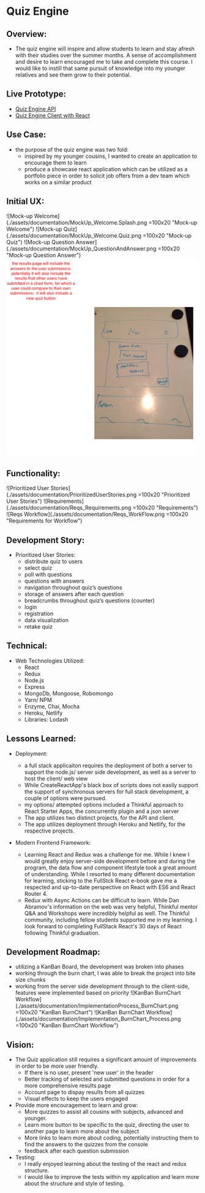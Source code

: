 # Quiz Engine

## Overview:
* The quiz engine will inspire and allow students to learn and stay afresh with their studies over the summer months. A sense of accomplishment and desire to learn encouraged me to take and complete this course.  I would like to instill that same pursuit of knowledge into my younger relatives and see them grow to their potential.  

## Live Prototype:
* [Quiz Engine API](https://ancient-bayou-82562.herokuapp.com/quiz)
* [Quiz Engine Client with React](http://paratrooper-stuff-83443.netlify.com/)

## Use Case:

* the purpose of the quiz engine was two fold:
	* inspired by my younger cousins, I wanted to create an application to encourage them to learn
	* produce a showcase react application which can be utilized as a portfolio piece in order to solicit job offers from a dev team which works on a similar product

## Initial UX:
![Mock-up Welcome](./assets/documentation/MockUp_Welcome.Splash.png =100x20 "Mock-up Welcome")
![Mock-up Quiz](./assets/documentation/MockUp_Welcome.Quiz.png =100x20 "Mock-up Quiz")
![Mock-up Question Answer](./assets/documentation/MockUp_QuestionAndAnswer.png =100x20 "Mock-up Question Answer")
![Mock-up Results](./assets/documentation/MockUp_Results.png "Mock-up Results")

## Functionality:
![Prioritized User Stories](./assets/documentation/PrioritizedUserStories.png =100x20 "Prioritized User Stories")
![Requirements](./assets/documentation/Reqs_Requirements.png =100x20 "Requirements")
![Reqs Workflow](./assets/documentation/Reqs_WorkFlow.png =100x20 "Requirements for Workflow")


## Development Story:
* Prioritized User Stories:
	* distribute quiz to users
	* select quiz
	* poll with questions
	* questions with answers
	* navigation throughout quiz’s questions
	* storage of answers after each question
	* breadcrumbs throughout quiz’s questions (counter)
	* login
	* registration
	* data visualization
	* retake quiz

## Technical:
* Web Technologies Utilized:
	* React
	* Redux
	* Node.js
	* Express
	* MongoDb, Mongoose, Robomongo
	* Yarn/ NPM
	* Enzyme, Chai, Mocha
	* Heroku, Netlify
	* Libraries: Lodash

## Lessons Learned:
* Deployment:
	* a full stack applicaiton requires the deployment of both a server to support the node.js/ server side development, as well as a server to host the client/ web view
	* While CreateReactApp's black box of scripts does not easily support the support of synchronous servers for full stack development, a couple of options were pursued.  
	* my options/ attempted options included a Thinkful approach to React Starter Apps, the concurrently plugin and a json server
	* The app utilizes two distinct projects, for the API and client.
	* The app utilizes deployment through Heroku and Netlify, for the respective projects. 

* Modern Frontend Framework:
	* Learning React and Redux was a challenge for me.  While I knew I would greatly enjoy server-side development before and during the program, the data flow and component lifestyle took a great amount of understanding.  While I resorted to many different documentation for learning, sticking to the FullStck React e-book gave me a respected and up-to-date perspective on React with ES6 and React Router 4.  
	* Redux with Async Actions can be difficult to learn.  While Dan Abramov's information on the web was very helpful, Thinkful mentor Q&A and Workshops were incredibly helpful as well.  The Thinkful community, including fellow students supported me in my learning.   I look forward to completing FullStack React's 30 days of React following Thinkful graduation. 


## Development Roadmap:
* utilizing a KanBan Board, the development was broken into phases
* working through the burn chart, I was able to break the project into bite size chunks
* working from the server side development through to the client-side, features were implemented based on priority
![KanBan BurnChart Workflow](./assets/documentation/ImplementationProcess_BurnChart.png =100x20 "KanBan BurnChart")
![KanBan BurnChart Workflow](./assets/documentation/Implementation_BurnChart_Process.png =100x20 "KanBan BurnChart Workflow")

## Vision:
* The Quiz application still requires a significant amount of improvements in order to be more user friendly.  
	* If there is no user, present 'new user' in the header
	* Better tracking of selected and submitted questions in order for a more comprehensive results page
	* Account page to dispay results from all quizzes
	* Visual effects to keep the users engaged
* Provide more encouragement to learn and grow:
	* More quizzes to assist all cousins with subjects, advanced and younger.
	* Learn more button to be specific to the quiz, directing the user to another page to learn more about the subject
	* More links to learn more about coding, potentially instructing them to find the answers to the quizzes from the console
	* feedback after each question submission
* Testing:
	* I really enjoyed learning about the testing of the react and redux structure.  
	* I would like to improve the tests within my application and learn more about the structure and style of testing.  

